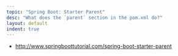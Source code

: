 ```yaml
---
topic: "Spring Boot: Starter Parent"
desc: "What does the `parent` section in the pom.xml do?"
layout: default
indent: true
---
```


* <http://www.springboottutorial.com/spring-boot-starter-parent>
